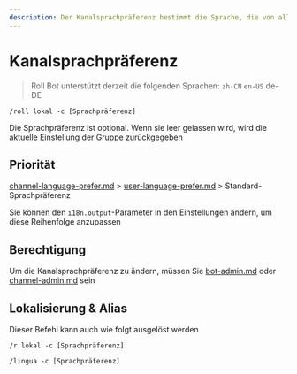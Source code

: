 ```yaml
---
description: Der Kanalsprachpräferenz bestimmt die Sprache, die von allen Benutzern im Kanal bei der Interaktion mit Roll Bot verwendet wird
---
```


# Kanalsprachpräferenz

> Roll Bot unterstützt derzeit die folgenden Sprachen: `zh-CN` `en-US` de-DE

```
/roll lokal -c [Sprachpräferenz]
```

Die Sprachpräferenz ist optional. Wenn sie leer gelassen wird, wird die aktuelle Einstellung der Gruppe zurückgegeben

## Priorität

[channel-language-prefer.md](channel-language-prefer.md "Erwähnung") > [user-language-prefer.md](user-language-prefer.md "Erwähnung") > Standard-Sprachpräferenz

Sie können den `i18n.output`-Parameter in den Einstellungen ändern, um diese Reihenfolge anzupassen

## Berechtigung

Um die Kanalsprachpräferenz zu ändern, müssen Sie [bot-admin.md](../permission/bot-admin.md "Erwähnung") oder [channel-admin.md](../permission/channel-admin.md "Erwähnung") sein

## Lokalisierung & Alias

Dieser Befehl kann auch wie folgt ausgelöst werden

```
/r lokal -c [Sprachpräferenz]

/lingua -c [Sprachpräferenz]
```
